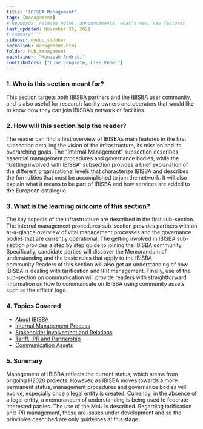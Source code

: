 ```yaml
---
title: "IBISBA Management"
tags: [management]
# keywords: release notes, announcements, what's new, new features
last_updated: November 25, 2021
# summary: ""
sidebar: mydoc_sidebar
permalink: management.html
folder: hub_management
maintainer: "Munazah Andrabi"
contributors: ["Luke Lauprete, Lise Vedel"]
---
```


### 1. Who is this section meant for?
 
This section targets both IBISBA partners and the IBISBA user community, and is also useful for research facility owners and operators that would like to know how they can join IBISBA’s network of facilities.
  

### 2. How will this section help the reader?

The reader can find a first overview of IBISBA’s main features in the first subsection detailing the vision of the infrastructure, its mission and its overarching goals.
The “Internal Management” subsection describes essential management procedures and governance bodies, while the “Getting involved with IBISBA” subsection provides a brief explanation of the different organizational levels that characterize IBISBA and describes the formalities that must be accomplished to join the network. It will also explain what it means to be part of IBISBA and how services are added to the European catalogue.


### 3. What is the learning outcome of this section?  
 
The key aspects of the infrastructure are described in the first sub-section.
The internal management procedures sub-section provides partners with an at-a-glance overview of vital management processes and the governance bodies that are currently operational. 
The getting involved in IBISBA sub-section provides a step by step guide to joining the IBISBA community. Specifically, candidate parties will discover the Memorandum of understanding and the basic rules that apply to the IBISBA community.Readers of this section will also get an understanding of how IBISBA is dealing with tarification and IPR management. 
Finally, use of the sub-section on communication will provide readers with straightforward information on how to communicate on IBISBA using community assets such as the official logo.
 

### 4. Topics Covered  
- [About IBISBA](https://ibisba.github.io/handbook/about.html)
- [Internal Management Process](https://ibisba.github.io/handbook/internal_management_process.html)
- [Stakeholder Involvement and Relations](https://ibisba.github.io/handbook/stakeholder_involvement_relations.html)
- [Tariff, IPR and Partnership](https://ibisba.github.io/handbook/tariff_ipr_partnership.html)
- [Communication Assets](https://ibisba.github.io/handbook/communication_assets.html)

### 5. Summary

Management of IBISBA reflects the current status, which stems from ongoing H2020 projects. However, as IBISBA moves towards a more permanent status, management procedures and governance bodies will evolve, especially once a legal entity is created.
Currently, in the absence of a legal entity, a memorandum of understanding is being used to federate interested parties. The use of the MoU is described.
Regarding tarification and IPR management, these are issues under development and so the principles described are only guidelines at this stage.
  
